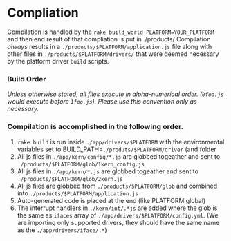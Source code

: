 # Compliation

Compilation is handled by the `rake build_world PLATFORM=YOUR_PLATFORM` and then end result of that compliation is put in ./products/
Compilation *always* results in a `./products/$PLATFORM/application.js` file along with other files in `./products/$PLATFORM/drivers/` that
were deemed necessary by the platform driver `build` scripts.

### Build Order
*Unless otherwise stated, all files execute in alpha-numerical order. (`0foo.js` would execute before `1foo.js`).  Please use this convention only
as necessary.*

### Compilation is accomplished in the following order.

 1. `rake build` is run inside `./app/drivers/$PLATFORM` with the environmental variables set to BUILD_PATH=`./produts/$PLATFORM/driver` (and folder
 2. All js files in `./app/kern/config/*.js` are globbed togeather and sent to `./products/$PLATFORM/glob/1kern_config.js`
 3. All js files in `./app/kern/*.js` are globbed togeather and sent to `./products/$PLATFORM/glob/2kern.js`
 4. All js files are globbed from `./products/$PLATFORM/glob` and combined into `./products/$PLATFORM/application.js`
 5. Auto-generated code is placed at the end (like PLATFORM global)
 6. The interrupt handlers in `./kern/int/.*js` are added where the glob is the same as `ifaces` array of `./app/drivers/$PLATFORM/config.yml`.  (We are importing only supported drivers, they should have the same name as the `./app/drivers/iface/.*`)
